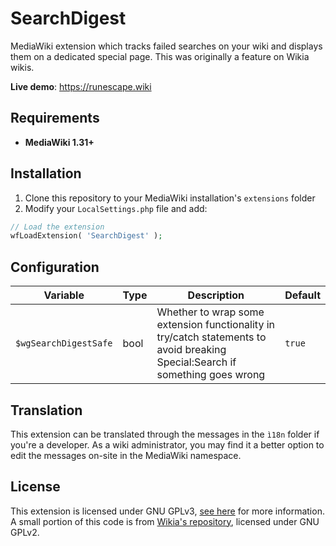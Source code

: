 # SearchDigest
MediaWiki extension which tracks failed searches on your wiki and displays them on a dedicated special page. This was originally a feature on Wikia wikis.

**Live demo**: https://runescape.wiki

## Requirements
- **MediaWiki 1.31+**

## Installation

1. Clone this repository to your MediaWiki installation's `extensions` folder
2. Modify your `LocalSettings.php` file and add:

```php
// Load the extension
wfLoadExtension( 'SearchDigest' );
```

## Configuration
| Variable | Type | Description | Default |
| --- | --- | --- | --- |
| `$wgSearchDigestSafe` | bool | Whether to wrap some extension functionality in try/catch statements to avoid breaking Special:Search if something goes wrong | `true`

## Translation
This extension can be translated through the messages in the `ì18n` folder if you're a developer. As a wiki administrator, you may find it a better option to edit the messages on-site in the MediaWiki namespace.

## License
This extension is licensed under GNU GPLv3, [see here](LICENSE) for more information. A small portion of this code is from [Wikia's repository](https://github.com/Wikia/app), licensed under GNU GPLv2.